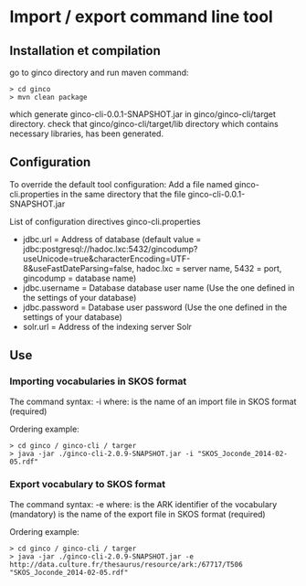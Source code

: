 # Import / export command line tool

## Installation et compilation
 go to ginco directory and run maven command:
```
> cd ginco
> mvn clean package
```

which generate ginco-cli-0.0.1-SNAPSHOT.jar in ginco/ginco-cli/target directory.
check that ginco/ginco-cli/target/lib directory which contains necessary libraries, has been generated.

## Configuration
To override the default tool configuration: Add a file named ginco-cli.properties in the same
directory that the file ginco-cli-0.0.1-SNAPSHOT.jar

List of configuration directives ginco-cli.properties

* jdbc.url = Address of database (default value = jdbc:postgresql://hadoc.lxc:5432/gincodump?useUnicode=true&amp;characterEncoding=UTF-8&amp;useFastDateParsing=false, hadoc.lxc = server
name, 5432 = port, gincodump = database name)
* jdbc.username = Database database user name (Use the one defined in the settings of your database)
* jdbc.password = Database user password (Use the one defined in the settings of your database)
* solr.url = Address of the indexing server Solr

## Use
### Importing vocabularies in SKOS format
The command syntax: -i <inputFile> where:
<inputFile> is the name of an import file in SKOS format (required)

Ordering example:
```
> cd ginco / ginco-cli / targer
> java -jar ./ginco-cli-2.0.9-SNAPSHOT.jar -i "SKOS_Joconde_2014-02-05.rdf"
```

### Export vocabulary to SKOS format
The command syntax: -e <thesaurusid> <outputFile> where:
<thesaurusid> is the ARK identifier of the vocabulary (mandatory)
<outputFile> is the name of the export file in SKOS format (required)

Ordering example:
```
> cd ginco / ginco-cli / targer
> java -jar ./ginco-cli-2.0.9-SNAPSHOT.jar -e http://data.culture.fr/thesaurus/resource/ark:/67717/T506 "SKOS_Joconde_2014-02-05.rdf"
```

